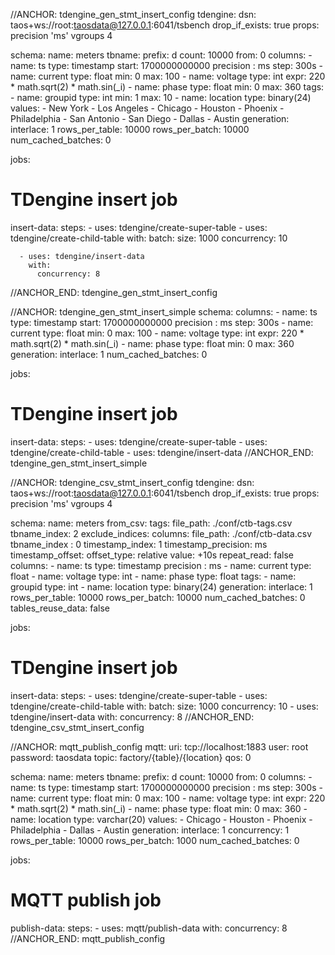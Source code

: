 //ANCHOR: tdengine_gen_stmt_insert_config
tdengine:
  dsn: taos+ws://root:taosdata@127.0.0.1:6041/tsbench
  drop_if_exists: true
  props: precision 'ms' vgroups 4

schema:
  name: meters
  tbname:
    prefix: d
    count: 10000
    from: 0
  columns:
    - name: ts
      type: timestamp
      start: 1700000000000
      precision : ms
      step: 300s
    - name: current
      type: float
      min: 0
      max: 100
    - name: voltage
      type: int
      expr: 220 * math.sqrt(2) * math.sin(_i)
    - name: phase
      type: float
      min: 0
      max: 360
  tags:
    - name: groupid
      type: int
      min: 1
      max: 10
    - name: location
      type: binary(24)
      values:
        - New York
        - Los Angeles
        - Chicago
        - Houston
        - Phoenix
        - Philadelphia
        - San Antonio
        - San Diego
        - Dallas
        - Austin
  generation:
    interlace: 1
    rows_per_table: 10000
    rows_per_batch: 10000
    num_cached_batches: 0

jobs:
  # TDengine insert job
  insert-data:
    steps:
      - uses: tdengine/create-super-table
      - uses: tdengine/create-child-table
        with:
          batch:
            size: 1000
            concurrency: 10

      - uses: tdengine/insert-data
        with:
          concurrency: 8
//ANCHOR_END: tdengine_gen_stmt_insert_config

//ANCHOR: tdengine_gen_stmt_insert_simple
schema:
  columns:
    - name: ts
      type: timestamp
      start: 1700000000000
      precision : ms
      step: 300s
    - name: current
      type: float
      min: 0
      max: 100
    - name: voltage
      type: int
      expr: 220 * math.sqrt(2) * math.sin(_i)
    - name: phase
      type: float
      min: 0
      max: 360
  generation:
    interlace: 1
    num_cached_batches: 0

jobs:
  # TDengine insert job
  insert-data:
    steps:
      - uses: tdengine/create-super-table
      - uses: tdengine/create-child-table
      - uses: tdengine/insert-data
//ANCHOR_END: tdengine_gen_stmt_insert_simple

//ANCHOR: tdengine_csv_stmt_insert_config
tdengine:
  dsn: taos+ws://root:taosdata@127.0.0.1:6041/tsbench
  drop_if_exists: true
  props: precision 'ms' vgroups 4

schema:
  name: meters
  from_csv:
    tags:
      file_path: ./conf/ctb-tags.csv
      tbname_index: 2
      exclude_indices:
    columns:
      file_path: ./conf/ctb-data.csv
      tbname_index : 0
      timestamp_index: 1
      timestamp_precision: ms
      timestamp_offset:
        offset_type: relative
        value: +10s
      repeat_read: false
  columns:
    - name: ts
      type: timestamp
      precision : ms
    - name: current
      type: float
    - name: voltage
      type: int
    - name: phase
      type: float
  tags:
    - name: groupid
      type: int
    - name: location
      type: binary(24)
  generation:
    interlace: 1
    rows_per_table: 10000
    rows_per_batch: 10000
    num_cached_batches: 0
    tables_reuse_data: false

jobs:
  # TDengine insert job
  insert-data:
    steps:
      - uses: tdengine/create-super-table
      - uses: tdengine/create-child-table
        with:
          batch:
            size: 1000
            concurrency: 10
      - uses: tdengine/insert-data
        with:
          concurrency: 8
//ANCHOR_END: tdengine_csv_stmt_insert_config

//ANCHOR: mqtt_publish_config
mqtt:
  uri: tcp://localhost:1883
  user: root
  password: taosdata
  topic: factory/{table}/{location}
  qos: 0

schema:
  name: meters
  tbname:
    prefix: d
    count: 10000
    from: 0
  columns:
    - name: ts
      type: timestamp
      start: 1700000000000
      precision : ms
      step: 300s
    - name: current
      type: float
      min: 0
      max: 100
    - name: voltage
      type: int
      expr: 220 * math.sqrt(2) * math.sin(_i)
    - name: phase
      type: float
      min: 0
      max: 360
    - name: location
      type: varchar(20)
      values:
        - Chicago
        - Houston
        - Phoenix
        - Philadelphia
        - Dallas
        - Austin
  generation:
    interlace: 1
    concurrency: 1
    rows_per_table: 10000
    rows_per_batch: 1000
    num_cached_batches: 0

jobs:
  # MQTT publish job
  publish-data:
    steps:
      - uses: mqtt/publish-data
        with:
          concurrency: 8
//ANCHOR_END: mqtt_publish_config